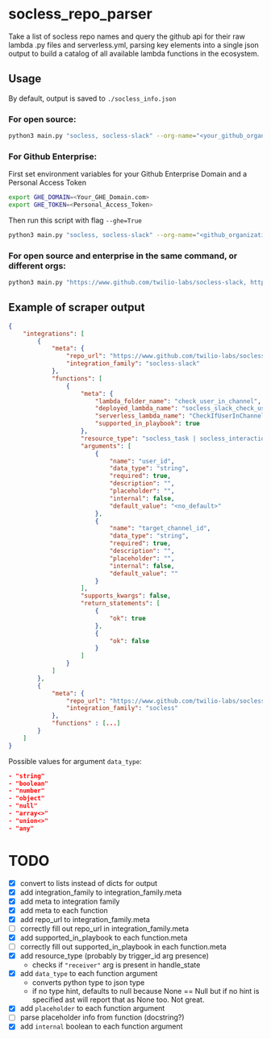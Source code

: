 # socless_repo_parser
Take a list of socless repo names and query the github api for their raw lambda .py files and serverless.yml, parsing key elements into a single json output to build a catalog of all available lambda functions in the ecosystem.

## Usage

By default, output is saved to `./socless_info.json`

### For open source:
```sh
python3 main.py "socless, socless-slack" --org-name="<your_github_organization_or_twilio-labs>"
```

### For Github Enterprise:
First set environment variables for your Github Enterprise Domain and a Personal Access Token
```sh
export GHE_DOMAIN=<Your_GHE_Domain.com>
export GHE_TOKEN=<Personal_Access_Token>
```
Then run this script with flag `--ghe=True`
```sh
python3 main.py "socless, socless-slack" --org-name="<github_organization>" --ghe=True
```
### For open source and enterprise in the same command, or different orgs:

```sh
python3 main.py "https://www.github.com/twilio-labs/socless-slack, https://www.<my_enterprise_domain>/<my_org>/socless" --ghe=True
```


## Example of scraper output
```json
{
    "integrations": [
        {
            "meta": {
                "repo_url": "https://www.github.com/twilio-labs/socless-slack",
                "integration_family": "socless-slack"
            },
            "functions": [
                {
                    "meta": {
                        "lambda_folder_name": "check_user_in_channel",
                        "deployed_lambda_name": "socless_slack_check_user_in_channel",
                        "serverless_lambda_name": "CheckIfUserInChannel",
                        "supported_in_playbook": true
                    },
                    "resource_type": "socless_task | socless_interaction",
                    "arguments": [
                        {
                            "name": "user_id",
                            "data_type": "string",
                            "required": true,
                            "description": "",
                            "placeholder": "",
                            "internal": false,
                            "default_value": "<no_default>"
                        },
                        {
                            "name": "target_channel_id",
                            "data_type": "string",
                            "required": true,
                            "description": "",
                            "placeholder": "",
                            "internal": false,
                            "default_value": ""
                        }
                    ],
                    "supports_kwargs": false,
                    "return_statements": [
                        {
                            "ok": true
                        },
                        {
                            "ok": false
                        }
                    ]
                }
            ]
        },
        {
            "meta": {
                "repo_url": "https://www.github.com/twilio-labs/socless",
                "integration_family": "socless"
            }, 
            "functions" : [...]
        }
    ]
}

```

Possible values for argument `data_type`:
```json
- "string"
- "boolean"
- "number"
- "object"
- "null"
- "array<>"
- "union<>"
- "any"
```


# TODO
- [X] convert to lists instead of dicts for output
- [X] add integration_family to integration_family.meta
- [X] add meta to integration family
- [X] add meta to each function
- [X] add repo_url to integration_family.meta
- [ ] correctly fill out repo_url in integration_family.meta
- [X] add supported_in_playbook to each function.meta
- [ ] correctly fill out supported_in_playbook in each function.meta
- [X] add resource_type (probably by trigger_id arg presence)
  - checks if `"receiver"` arg is present in handle_state
- [X] add `data_type` to each function argument
  - converts python type to json type
  - if no type hint, defaults to null because None == Null but if no hint is specified ast will report that as None too. Not great.
- [X] add `placeholder` to each function argument
- [ ] parse placeholder info from function (docstring?)
- [X] add `internal` boolean to each function argument 
